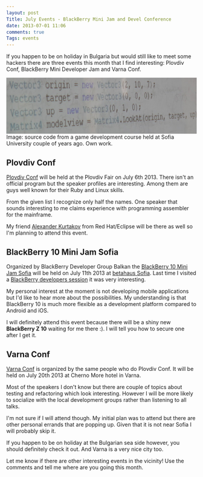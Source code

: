 ```yaml
---
layout: post
Title: July Events - BlackBerry Mini Jam and Devel Conference
date: 2013-07-01 11:06
comments: true
Tags: events
---
```


If you happen to be on holiday in Bulgaria but would still like to meet
some hackers there are three events this month that I find interesting:
Plovdiv Conf, BlackBerry Mini Developer Jam and Varna Conf.

<img src="/images/code.jpg" alt="source code" style="display:block;clear:both;"/>
Image: source code from a game development course held at Sofia University couple of years ago.
Own work.

Plovdiv Conf
------------

[Plovdiv Conf](http://plovdivconf.com/) will be held at the Plovdiv Fair
on July 6th 2013. There isn't an official program but the speaker profiles are
interesting. Among them are guys well known for their Ruby and Linux skills.

From the given list I recognize only half the names. One speaker that sounds
interesting to me claims experience with programming assembler for the mainframe.

My friend [Alexander Kurtakov](http://akurtakov.blogspot.com/) from Red Hat/Eclipse
will be there as well so I'm planning to attend this event.


BlackBerry 10 Mini Jam Sofia
----------------------------

Organized by BlackBerry Developer Group Balkan the 
[BlackBerry 10 Mini Jam Sofia](http://bb10jamsofia2013.eventbrite.com/) will be held
on July 11th 2013 at [betahaus Sofia](http://betahaus.bg). Last time I visited
a [BlackBerry developers session](/blog/2013/05/23/balkan-venture-forum-sofia-post-mortem/) it
was very interesting. 

My personal interest at the moment is not developing mobile applications but I'd like to hear
more about the possibilities. My understanding is that BlackBerry 10 is much more flexible
as a development platform compared to Android and iOS. 

I will definitely attend this event because there will be a shiny new **BlackBerry Z 10**
waiting for me there :). I will tell you how to secure one after I get it. 


Varna Conf
----------

[Varna Conf](http://varnaconf.com/) is organized by the same people who do Plovdiv Conf.
It will be held on July 20th 2013 at Cherno More hotel in Varna.

Most of the speakers I don't know but there are couple of topics about testing and refactoring
which look interesting. However I will be more likely to socialize with the local development
groups rather than listening to all talks.

I'm not sure if I will attend though. My initial plan was to attend but there are other personal
errands that are popping up. Given that it is not near Sofia I will probably skip it.

If you happen
to be on holiday at the Bulgarian sea side however, you should definitely check it out. And Varna is
a very nice city too.



Let me know if there are other interesting events in the vicinity! Use the comments and tell me where
are you going this month.
